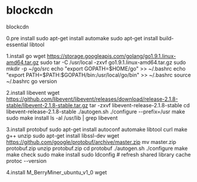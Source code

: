 # blockcdn
blockcdn

0.pre install
sudo apt-get install automake
sudo apt-get install build-essential libtool

1.install go
wget https://storage.googleapis.com/golang/go1.9.1.linux-amd64.tar.gz
sudo tar -C /usr/local -zxvf go1.9.1.linux-amd64.tar.gz
sudo mkdir -p ~/go/src
echo "export GOPATH=$HOME/go" >> ~/.bashrc
echo "export PATH=$PATH:$GOPATH/bin:/usr/local/go/bin" >> ~/.bashrc
source ~/.bashrc
go version

2.install libevent
wget https://github.com/libevent/libevent/releases/download/release-2.1.8-stable/libevent-2.1.8-stable.tar.gz
tar -zxvf libevent-release-2.1.8-stable
cd libevent-release-2.1.8-stable
./autogen.sh
./configure --prefix=/usr
make
sudo make install
ls -al /usr/lib | grep libevent

3.install protobuf
sudo apt-get install autoconf automake libtool curl make g++ unzip
sudo apt-get install libssl-dev
wget https://github.com/google/protobuf/archive/master.zip
mv master.zip protobuf.zip
unzip protobuf.zip
cd protobuf
./autogen.sh
./configure
make
make check
sudo make install
sudo ldconfig # refresh shared library cache
protoc --version

4.install M_BerryMiner_ubuntu_v1_0
wget 






